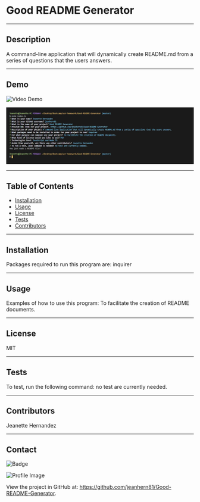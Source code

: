 
# Good README Generator 

---
## Description
A command-line application that will dynamically create README.md from a series of questions that the users answers. 

---
## Demo
![Video Demo](./assets/demo/README.mdDemo.gif)

![Screenshot](./assets/images/questions.JPG)

---
## Table of Contents
- [Installation](#installation)
- [Usage](#usage)
- [License](#license)
- [Tests](#tests)
- [Contributors](#contributors)


---
## Installation
Packages required to run this program are: 
inquirer


---
## Usage
Examples of how to use this program: 
To facilitate the creation of README documents.


---
## License
MIT


---
## Tests
To test, run the following command:
no test are currently needed.

---
## Contributors
Jeanette Hernandez

---
## Contact
    
![Badge](https://img.shields.io/badge/Github-jeanhern81-4cbbb9) 
    
![Profile Image](https://github.com/jeanhern81.png?size=60)
    
View the project in GitHub at: https://github.com/jeanhern81/Good-README-Generator.